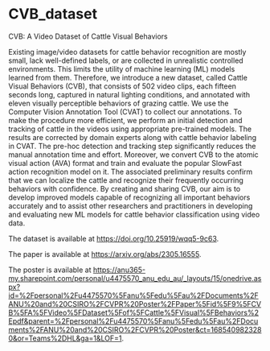 # CVB_dataset
CVB: A Video Dataset of Cattle Visual Behaviors

Existing image/video datasets for cattle behavior recognition are mostly small, lack well-defined labels, or are collected in unrealistic controlled environments. This limits the utility of machine learning (ML) models learned from them. Therefore, we introduce a new dataset, called Cattle Visual Behaviors (CVB), that consists of 502 video clips, each fifteen seconds long, captured in natural lighting conditions, and annotated with eleven visually perceptible behaviors of grazing cattle. We use the Computer Vision Annotation Tool (CVAT) to collect our annotations. To make the procedure more efficient, we perform an initial detection and tracking of cattle in the videos using appropriate pre-trained models. The results are corrected by domain experts along with cattle behavior labeling in CVAT. The pre-hoc detection and tracking step significantly reduces the manual annotation time and effort. Moreover, we convert CVB to the atomic visual action (AVA) format and train and evaluate the popular SlowFast action recognition model on it. The associated preliminary results confirm that we can localize the cattle and recognize their frequently occurring behaviors with confidence. By creating and sharing CVB, our aim is to develop improved models capable of recognizing all important behaviors accurately and to assist other researchers and practitioners in developing and evaluating new ML models for cattle behavior classification using video data. 

The dataset is available at https://doi.org/10.25919/wqq5-9c63.

The paper is available at https://arxiv.org/abs/2305.16555.

The poster is available at https://anu365-my.sharepoint.com/personal/u4475570_anu_edu_au/_layouts/15/onedrive.aspx?id=%2Fpersonal%2Fu4475570%5Fanu%5Fedu%5Fau%2FDocuments%2FANU%20and%20CSIRO%2FCVPR%20Poster%2FPaper%5Fid%5F9%5FCVB%5FA%5FVideo%5FDataset%5Fof%5FCattle%5FVisual%5FBehaviors%2Epdf&parent=%2Fpersonal%2Fu4475570%5Fanu%5Fedu%5Fau%2FDocuments%2FANU%20and%20CSIRO%2FCVPR%20Poster&ct=1685409823280&or=Teams%2DHL&ga=1&LOF=1.
